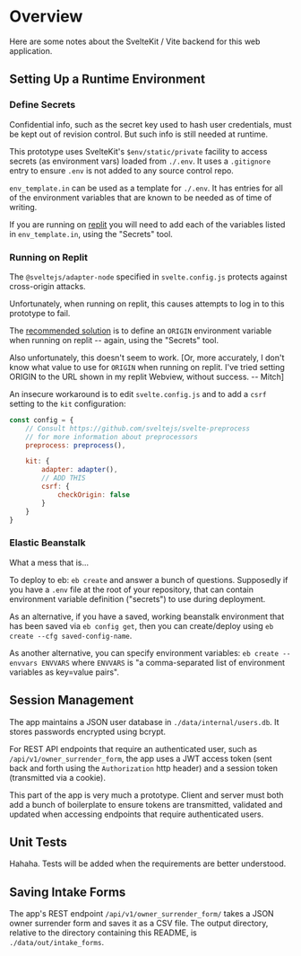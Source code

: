 # Overview

Here are some notes about the SvelteKit / Vite backend for this web application.

## Setting Up a Runtime Environment

### Define Secrets

Confidential info, such as the secret key used to hash user credentials,
must be kept out of revision control. But such info is still needed at
runtime.

This prototype uses SvelteKit's `$env/static/private` facility to access secrets (as environment vars) loaded from `./.env`. It uses a `.gitignore` entry to ensure `.env` is not added to any source control repo.

`env_template.in` can be used as a template for `./.env`. It has entries for
all of the environment variables that are known to be needed as of time of writing.

If you are running on [replit](https://replit.com) you will need to add each of the variables listed in `env_template.in`, using the "Secrets" tool.

### Running on Replit

The `@sveltejs/adapter-node` specified in `svelte.config.js` protects against cross-origin attacks.

Unfortunately, when running on replit, this causes attempts to log in to this prototype to fail.

The [recommended solution](https://github.com/sveltejs/kit/tree/master/packages/adapter-node#origin-protocol_header-and-host_header) is to define an `ORIGIN` environment variable when running on replit -- again, using the "Secrets" tool.

Also unfortunately, this doesn't seem to work. [Or, more accurately, I don't know what value to use for `ORIGIN` when running on replit. I've tried setting ORIGIN to the URL shown in my replit Webview, without success. -- Mitch]

An insecure workaround is to edit `svelte.config.js` and to add a `csrf` setting to the `kit` configuration:

```js
const config = {
	// Consult https://github.com/sveltejs/svelte-preprocess
	// for more information about preprocessors
	preprocess: preprocess(),

	kit: {
		adapter: adapter(),
		// ADD THIS
		csrf: {
			checkOrigin: false
		}
	}
}
```

### Elastic Beanstalk

What a mess that is...

To deploy to eb: `eb create` and answer a bunch of questions.
Supposedly if you have a `.env` file at the root of your repository, that can contain
environment variable definition ("secrets") to use during deployment.

As an alternative, if you have a saved, working beanstalk environment that has been
saved via `eb config get`, then you can create/deploy using `eb create --cfg saved-config-name`.

As another alternative, you can specify environment variables:
`eb create --envvars ENVVARS` where `ENVVARS` is "a comma-separated list of environment variables as key=value pairs".

## Session Management

The app maintains a JSON user database in `./data/internal/users.db`. It stores passwords encrypted using bcrypt.

For REST API endpoints that require an authenticated user, such as `/api/v1/owner_surrender_form`, the app uses a JWT access token (sent back and forth using the `Authorization` http header) and a session token (transmitted via a cookie).

This part of the app is very much a prototype. Client and server must both add a bunch of boilerplate to ensure tokens are transmitted, validated and updated when accessing endpoints that require authenticated users.

## Unit Tests

Hahaha. Tests will be added when the requirements are better understood.

## Saving Intake Forms

The app's REST endpoint `/api/v1/owner_surrender_form/` takes a JSON owner surrender form and saves it as a CSV file. The output directory, relative to the directory containing this README, is `./data/out/intake_forms`.
